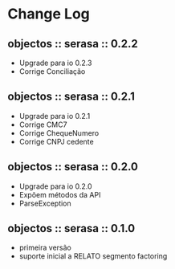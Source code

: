 # Change Log

## objectos :: serasa :: 0.2.2

* Upgrade para io 0.2.3
* Corrige Conciliação

## objectos :: serasa :: 0.2.1

* Upgrade para io 0.2.1
* Corrige CMC7
* Corrige ChequeNumero
* Corrige CNPJ cedente 

## objectos :: serasa :: 0.2.0

* Upgrade para io 0.2.0 
* Expõem métodos da API
* ParseException

## objectos :: serasa :: 0.1.0

* primeira versão
* suporte inicial a RELATO segmento factoring